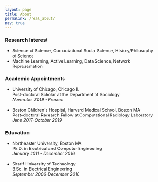 ```yaml
---
layout: page
title: About
permalink: /real_about/
nav: true
---
```


<h3><b> Research Interest </b></h3>
<ul>
    <li>Science of Science, Computational Social Science, History/Philosophy of Science</li>
    <li>Machine Learning, Active Learning, Data Science, Network Representation</li>
</ul>

<h3><b> Academic Appointments </b></h3>
<ul>
    <li>University of Chicago, Chicago IL</li>
    Post-doctoral Scholar at the Department of Sociology
    <br><em>November 2019 - Present</em>
    <br>  <br>
    <li>Boston Children's Hospital, Harvard Medical School, Boston MA</li>
    Post-doctoral Research Fellow at Computational Radiology Laboratory
    <br><em>June 2017-October 2019 </em>
</ul>


<h3><b> Education </b></h3>
<ul>
    <li>Northeaster University, Boston MA</li>
    Ph.D. in Electrical and Computer Engineering
    <br><em>January 2011 - December 2016</em>
    <br>  <br>
    <li>Sharif University of Technology</li>
    B.Sc. in Electrical Engineering
    <br><em>September 2006-December 2010 </em>
</ul>

